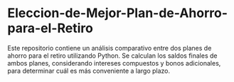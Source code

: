 # Eleccion-de-Mejor-Plan-de-Ahorro-para-el-Retiro
Este repositorio contiene un análisis comparativo entre dos planes de ahorro para el retiro utilizando Python. Se calculan los saldos finales de ambos planes, considerando intereses compuestos y bonos adicionales, para determinar cuál es más conveniente a largo plazo. 
